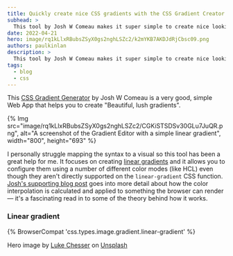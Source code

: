 ```yaml
---
title: Quickly create nice CSS gradients with the CSS Gradient Creator
subhead: >
  This tool by Josh W Comeau makes it super simple to create nice looking gradients.
date: 2022-04-21
hero: image/rq1kLlxRBubsZSyX0gs2nghLSZc2/k2mYKB7AKDJdRjCbsc09.png
authors: paulkinlan
description: >
  This tool by Josh W Comeau makes it super simple to create nice looking gradients.
tags:
  - blog
  - css
---
```


This [CSS Gradient Generator](https://www.joshwcomeau.com/gradient-generator/) by Josh W Comeau is a very good, simple Web App that helps you to create "Beautiful, lush gradients".

{% Img src="image/rq1kLlxRBubsZSyX0gs2nghLSZc2/CGKiSTSDSv30GLu7JuQR.png", alt="A screenshot of the Gradient Editor with a simple linear gradient", width="800", height="693" %}

I personally struggle mapping the syntax to a visual so this tool has been a great help for me. It focuses on creating [linear gradients](https://developer.mozilla.org/docs/Web/CSS/gradient/linear-gradient) and it allows you to configure them using a number of different color modes (like HCL) even though they aren't directly supported on the `linear-gradient` CSS function. [Josh's supporting blog post](https://www.joshwcomeau.com/css/make-beautiful-gradients/) goes into more detail about how the color interpolation is calculated and applied to something the browser can render &mdash; it's a fascinating read in to some of the theory behind how it works.

### Linear gradient

{% BrowserCompat 'css.types.image.gradient.linear-gradient' %}

Hero image by [Luke Chesser](https://unsplash.com/@lukechesser?utm_source=unsplash&utm_medium=referral&utm_content=creditCopyText) on [Unsplash](https://unsplash.com/s/photos/linear-gradient?utm_source=unsplash&utm_medium=referral&utm_content=creditCopyText)
  